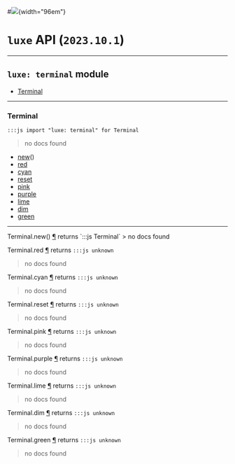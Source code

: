 #![](../images/luxe-dark.svg){width="96em"}

# `luxe` API (`2023.10.1`)  


---

## `luxe: terminal` module

- [Terminal](#terminal)   

---

### Terminal
`:::js import "luxe: terminal" for Terminal`
> no docs found

- [new](#Terminal.new)()
- [red](#Terminal.red)
- [cyan](#Terminal.cyan)
- [reset](#Terminal.reset)
- [pink](#Terminal.pink)
- [purple](#Terminal.purple)
- [lime](#Terminal.lime)
- [dim](#Terminal.dim)
- [green](#Terminal.green)

<hr/>
<endpoint module="luxe: terminal" class="Terminal" signature="new()"></endpoint>
<signature id="Terminal.new">Terminal.new()
<a class="headerlink" href="#Terminal.new" title="Permanent link">¶</a></signature>
<span class='api_ret'>returns</span> `:::js Terminal`
> no docs found   

<endpoint module="luxe: terminal" class="Terminal" signature="red"></endpoint>
<signature id="Terminal.red">Terminal.red
<a class="headerlink" href="#Terminal.red" title="Permanent link">¶</a></signature>
<span class='api_ret'>returns</span> `:::js unknown`
> no docs found   

<endpoint module="luxe: terminal" class="Terminal" signature="cyan"></endpoint>
<signature id="Terminal.cyan">Terminal.cyan
<a class="headerlink" href="#Terminal.cyan" title="Permanent link">¶</a></signature>
<span class='api_ret'>returns</span> `:::js unknown`
> no docs found   

<endpoint module="luxe: terminal" class="Terminal" signature="reset"></endpoint>
<signature id="Terminal.reset">Terminal.reset
<a class="headerlink" href="#Terminal.reset" title="Permanent link">¶</a></signature>
<span class='api_ret'>returns</span> `:::js unknown`
> no docs found   

<endpoint module="luxe: terminal" class="Terminal" signature="pink"></endpoint>
<signature id="Terminal.pink">Terminal.pink
<a class="headerlink" href="#Terminal.pink" title="Permanent link">¶</a></signature>
<span class='api_ret'>returns</span> `:::js unknown`
> no docs found   

<endpoint module="luxe: terminal" class="Terminal" signature="purple"></endpoint>
<signature id="Terminal.purple">Terminal.purple
<a class="headerlink" href="#Terminal.purple" title="Permanent link">¶</a></signature>
<span class='api_ret'>returns</span> `:::js unknown`
> no docs found   

<endpoint module="luxe: terminal" class="Terminal" signature="lime"></endpoint>
<signature id="Terminal.lime">Terminal.lime
<a class="headerlink" href="#Terminal.lime" title="Permanent link">¶</a></signature>
<span class='api_ret'>returns</span> `:::js unknown`
> no docs found   

<endpoint module="luxe: terminal" class="Terminal" signature="dim"></endpoint>
<signature id="Terminal.dim">Terminal.dim
<a class="headerlink" href="#Terminal.dim" title="Permanent link">¶</a></signature>
<span class='api_ret'>returns</span> `:::js unknown`
> no docs found   

<endpoint module="luxe: terminal" class="Terminal" signature="green"></endpoint>
<signature id="Terminal.green">Terminal.green
<a class="headerlink" href="#Terminal.green" title="Permanent link">¶</a></signature>
<span class='api_ret'>returns</span> `:::js unknown`
> no docs found   

